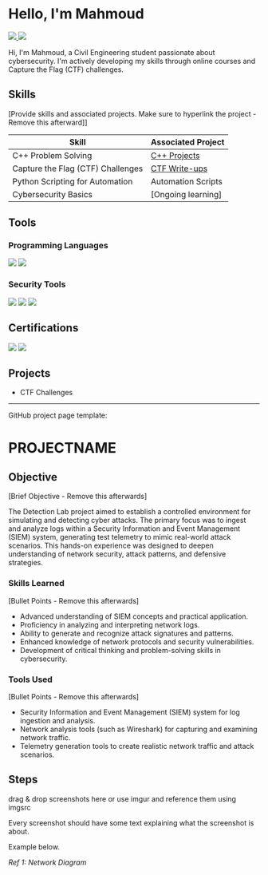 # Hello, I'm Mahmoud
<a href="https://www.linkedin.com/in/mahmoud-eid-2b87b4221/" target="_blank">
  <img src="https://img.shields.io/badge/-LinkedIn-0072b1?&style=for-the-badge&logo=linkedin&logoColor=white" />
</a>
<a href="https://x.com/_expectme" target="_blank">
  <img src="https://img.shields.io/badge/-Twitter-1da1f2?&style=for-the-badge&logo=twitter&logoColor=white" />
</a>

Hi, I'm Mahmoud, a Civil Engineering student passionate about cybersecurity. I'm actively developing my skills through online courses and Capture the Flag (CTF) challenges.

## Skills
[Provide skills and associated projects. Make sure to hyperlink the project - Remove this afterward]]

| Skill                                         | Associated Project         |
|-----------------------------------------------|----------------------------|
| C++ Problem Solving                     | <a href="https://github.com/mahmoudeid07/cpp-solved-problems">C++ Projects</a>|
| Capture the Flag (CTF) Challenges       | <a href="https://github.com/mahmoudeid07/CTF-Write-ups">CTF Write-ups</a>|
| Python Scripting for Automation         | Automation Scripts |
| Cybersecurity Basics                    | [Ongoing learning] |

## Tools

### Programming Languages
<div>
    <img src="https://img.shields.io/badge/-C++-00599C?&style=for-the-badge&logo=c%2B%2B&logoColor=white" />
    <img src="https://img.shields.io/badge/-Python-3776AB?&style=for-the-badge&logo=python&logoColor=white" />
</div>

### Security Tools
<div>
    <img src="https://img.shields.io/badge/-Wireshark-1679A7?&style=for-the-badge&logo=Wireshark&logoColor=white" />
    <img src="https://img.shields.io/badge/-Burp_Suite-FF6F00?&style=for-the-badge&logo=BurpSuite&logoColor=white" />
    <img src="https://img.shields.io/badge/-Kali_Linux-557C94?&style=for-the-badge&logo=kalilinux&logoColor=white" />
</div>

## Certifications

<div>
<img src="https://img.shields.io/badge/-Security%2B-FF0000?&style=for-the-badge&logo=CompTIA&logoColor=white" />
<img src="https://img.shields.io/badge/-Network%2B-007ACC?&style=for-the-badge&logo=CompTIA&logoColor=white" />
</div>

## Projects
- CTF Challenges

_____________________________________________________________________________________


GitHub project page template:

# PROJECTNAME

## Objective
[Brief Objective - Remove this afterwards]

The Detection Lab project aimed to establish a controlled environment for simulating and detecting cyber attacks. The primary focus was to ingest and analyze logs within a Security Information and Event Management (SIEM) system, generating test telemetry to mimic real-world attack scenarios. This hands-on experience was designed to deepen understanding of network security, attack patterns, and defensive strategies.

### Skills Learned
[Bullet Points - Remove this afterwards]

- Advanced understanding of SIEM concepts and practical application.
- Proficiency in analyzing and interpreting network logs.
- Ability to generate and recognize attack signatures and patterns.
- Enhanced knowledge of network protocols and security vulnerabilities.
- Development of critical thinking and problem-solving skills in cybersecurity.

### Tools Used
[Bullet Points - Remove this afterwards]

- Security Information and Event Management (SIEM) system for log ingestion and analysis.
- Network analysis tools (such as Wireshark) for capturing and examining network traffic.
- Telemetry generation tools to create realistic network traffic and attack scenarios.

## Steps
drag & drop screenshots here or use imgur and reference them using imgsrc

Every screenshot should have some text explaining what the screenshot is about.

Example below.

*Ref 1: Network Diagram*

